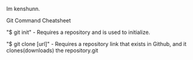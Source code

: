 Im kenshunn.

Git Command Cheatsheet

"$ git init" - Requires a repository and is used to initialize. 

"$ git clone [url]" - Requires a repository link that exists in Github, and it clones(downloads) the repository.git